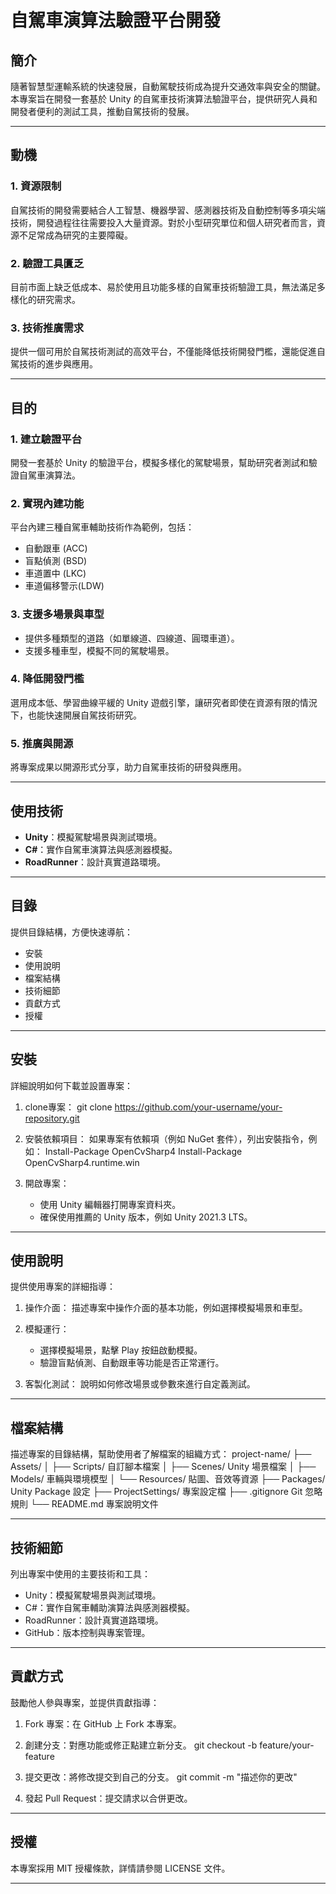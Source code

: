 # 自駕車演算法驗證平台開發

## 簡介
隨著智慧型運輸系統的快速發展，自動駕駛技術成為提升交通效率與安全的關鍵。本專案旨在開發一套基於 Unity 的自駕車技術演算法驗證平台，提供研究人員和開發者便利的測試工具，推動自駕技術的發展。

---

## 動機
### 1. 資源限制
自駕技術的開發需要結合人工智慧、機器學習、感測器技術及自動控制等多項尖端技術，開發過程往往需要投入大量資源。對於小型研究單位和個人研究者而言，資源不足常成為研究的主要障礙。

### 2. 驗證工具匱乏
目前市面上缺乏低成本、易於使用且功能多樣的自駕車技術驗證工具，無法滿足多樣化的研究需求。

### 3. 技術推廣需求
提供一個可用於自駕技術測試的高效平台，不僅能降低技術開發門檻，還能促進自駕技術的進步與應用。

---

## 目的
### 1. 建立驗證平台
開發一套基於 Unity 的驗證平台，模擬多樣化的駕駛場景，幫助研究者測試和驗證自駕車演算法。

### 2. 實現內建功能
平台內建三種自駕車輔助技術作為範例，包括：
- 自動跟車 (ACC)
- 盲點偵測 (BSD)
- 車道置中 (LKC)
- 車道偏移警示(LDW)

### 3. 支援多場景與車型
- 提供多種類型的道路（如單線道、四線道、圓環車道）。
- 支援多種車型，模擬不同的駕駛場景。

### 4. 降低開發門檻
選用成本低、學習曲線平緩的 Unity 遊戲引擎，讓研究者即使在資源有限的情況下，也能快速開展自駕技術研究。

### 5. 推廣與開源
將專案成果以開源形式分享，助力自駕車技術的研發與應用。

---

## 使用技術
- **Unity**：模擬駕駛場景與測試環境。
- **C#**：實作自駕車演算法與感測器模擬。
- **RoadRunner**：設計真實道路環境。

---
## 目錄
提供目錄結構，方便快速導航：
- 安裝
- 使用說明
- 檔案結構
- 技術細節
- 貢獻方式
- 授權

---

## 安裝
詳細說明如何下載並設置專案：
1. clone專案：
   git clone https://github.com/your-username/your-repository.git

2. 安裝依賴項目：
   如果專案有依賴項（例如 NuGet 套件），列出安裝指令，例如：
   Install-Package OpenCvSharp4
   Install-Package OpenCvSharp4.runtime.win

3. 開啟專案：
   - 使用 Unity 編輯器打開專案資料夾。
   - 確保使用推薦的 Unity 版本，例如 Unity 2021.3 LTS。

---

## 使用說明
提供使用專案的詳細指導：
1. 操作介面：
   描述專案中操作介面的基本功能，例如選擇模擬場景和車型。

2. 模擬運行：
   - 選擇模擬場景，點擊 Play 按鈕啟動模擬。
   - 驗證盲點偵測、自動跟車等功能是否正常運行。

3. 客製化測試：
   說明如何修改場景或參數來進行自定義測試。

---

## 檔案結構
描述專案的目錄結構，幫助使用者了解檔案的組織方式：
project-name/
├── Assets/
│   ├── Scripts/        自訂腳本檔案
│   ├── Scenes/         Unity 場景檔案
│   ├── Models/         車輛與環境模型
│   └── Resources/      貼圖、音效等資源
├── Packages/           Unity Package 設定
├── ProjectSettings/    專案設定檔
├── .gitignore          Git 忽略規則
└── README.md           專案說明文件

---

## 技術細節
列出專案中使用的主要技術和工具：
- Unity：模擬駕駛場景與測試環境。
- C#：實作自駕車輔助演算法與感測器模擬。
- RoadRunner：設計真實道路環境。
- GitHub：版本控制與專案管理。

---

## 貢獻方式
鼓勵他人參與專案，並提供貢獻指導：
1. Fork 專案：在 GitHub 上 Fork 本專案。
2. 創建分支：對應功能或修正點建立新分支。
   git checkout -b feature/your-feature

3. 提交更改：將修改提交到自己的分支。
   git commit -m "描述你的更改"

4. 發起 Pull Request：提交請求以合併更改。

---

## 授權
本專案採用 MIT 授權條款，詳情請參閱 LICENSE 文件。

---
